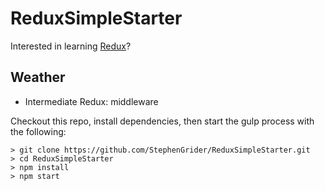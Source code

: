 # ReduxSimpleStarter

Interested in learning [Redux](https://www.udemy.com/react-redux/)?

## Weather
* Intermediate Redux: middleware

Checkout this repo, install dependencies, then start the gulp process with the following:

```
> git clone https://github.com/StephenGrider/ReduxSimpleStarter.git
> cd ReduxSimpleStarter
> npm install
> npm start
```
